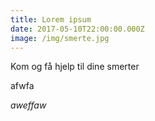 ```yaml
---
title: Lorem ipsum
date: 2017-05-10T22:00:00.000Z
image: /img/smerte.jpg
---
```

Kom og få hjelp til dine smerter

afwfa

*aweffaw*
